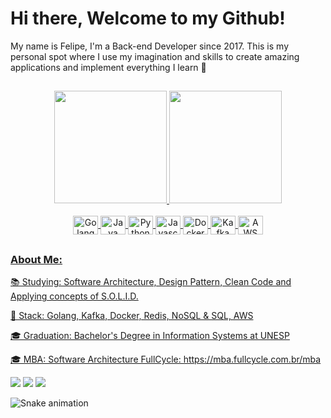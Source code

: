 # Hi there, Welcome to my Github!

<div>
My name is Felipe, I'm a Back-end Developer since 2017. This is my personal spot where I use my imagination and skills to create amazing applications and implement everything I learn 🚀
</div>

 ##

<div align="center">
  <a href="https://github.com/felipeaz">
  <img height="180em" src="https://github-readme-stats.vercel.app/api?username=felipeaz&show_icons=true&theme=dracula&include_all_commits=true&count_private=true"/>
  <img height="180em" src="https://github-readme-stats.vercel.app/api/top-langs/?username=felipeaz&layout=compact&langs_count=7&theme=dracula"/>
</div>
<div align="center" style="display: inline_block"><br>
  <img align="center" alt="Golang" height="30" width="40" src="https://cdn.jsdelivr.net/gh/devicons/devicon/icons/go/go-original.svg">
  <img align="center" alt="Java" height="30" width="40" src="https://cdn.jsdelivr.net/gh/devicons/devicon/icons/java/java-original.svg">
  <img align="center" alt="Python" height="30" width="40" src="https://cdn.jsdelivr.net/gh/devicons/devicon/icons/python/python-original.svg">
  <img align="center" alt="Javascript" height="30" width="40" src="https://cdn.jsdelivr.net/gh/devicons/devicon/icons/javascript/javascript-original.svg">
  <img align="center" alt="Docker" height="30" width="40" src="https://cdn.jsdelivr.net/gh/devicons/devicon/icons/docker/docker-original.svg">
  <img align="center" alt="Kafka" height="30" width="40" src="https://cdn.jsdelivr.net/gh/devicons/devicon/icons/apachekafka/apachekafka-original.svg">
  <img align="center" alt="AWS" height="30" width="40" src="https://cdn.jsdelivr.net/gh/devicons/devicon/icons/amazonwebservices/amazonwebservices-plain-wordmark.svg">
</div>

##
  
<div>
  <h3>About Me:</h3>
  <p>📚 Studying: Software Architecture, Design Pattern, Clean Code and Applying concepts of S.O.L.I.D.</p>
  <p>🚀 Stack: Golang, Kafka, Docker, Redis, NoSQL & SQL, AWS</p>
  <p>🎓 Graduation: Bachelor's Degree in Information Systems at UNESP</p>
  <p>🎓 MBA: Software Architecture FullCycle: https://mba.fullcycle.com.br/mba </p>
</div>
  
<div>
  <a href="https://instagram.com/felipeazsl" target="_blank"><img src="https://img.shields.io/badge/-Instagram-%23E4405F?style=for-the-badge&logo=instagram&logoColor=white" target="_blank"></a>
  <a href = "mailto:felipe9_azevedo@hotmail.com"><img src="https://img.shields.io/badge/-Gmail-%23333?style=for-the-badge&logo=gmail&logoColor=white" target="_blank"></a>
  <a href="https://www.linkedin.com/in/felipeazdev" target="_blank"><img src="https://img.shields.io/badge/-LinkedIn-%230077B5?style=for-the-badge&logo=linkedin&logoColor=white" target="_blank"></a> 
 
  ![Snake animation](https://github.com/felipeaz/felipeaz/blob/output/github-contribution-grid-snake.svg)
 
</div>
 

<!--
- 🔭 I’m currently working on ...
- 🌱 I’m currently learning ...
- 👯 I’m looking to collaborate on ...
- 🤔 I’m looking for help with ...
- 💬 Ask me about ...
- 📫 How to reach me: ...
- 😄 Pronouns: ...
- ⚡ Fun fact: ...
